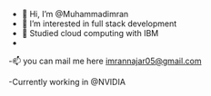 - 👋 Hi, I’m @Muhammadimran
- 👀 I’m interested in full stack development 
- 🌱 Studied cloud computing with IBM 
-
-📫 you can mail me here imrannajar05@gmail.com

-Currently working in @NVIDIA

<!---
Armanimran07/Armanimran07 is a ✨ special ✨ repository because its `README.md` (this file) appears on your GitHub profile.
You can click the Preview link to take a look at your changes.
--->
